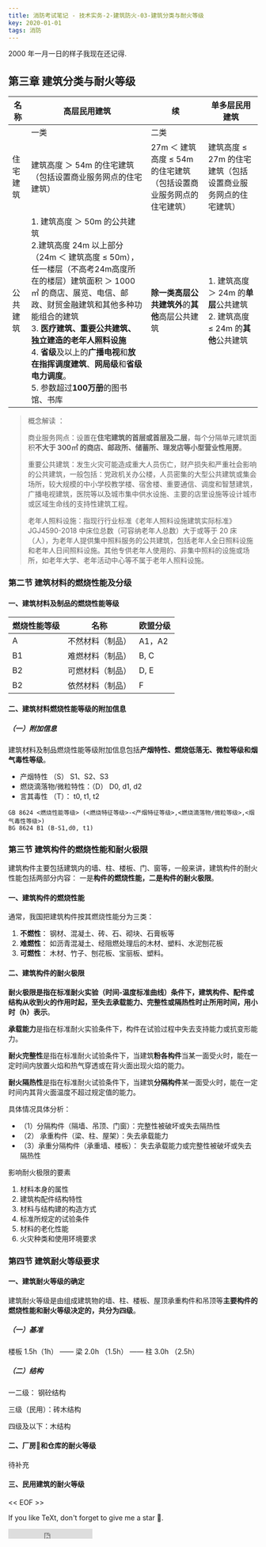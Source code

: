```yaml
---
title: 消防考试笔记 - 技术实务-2-建筑防火-03-建筑分类与耐火等级
key: 2020-01-01
tags: 消防
---
```


2000 年一月一日的样子我现在还记得.

<!--more-->

## 第三章 建筑分类与耐火等级



| 名称     | 高层民用建筑                                                 | 续                                                           | 单多层民用建筑                                               |
| -------- | ------------------------------------------------------------ | ------------------------------------------------------------ | ------------------------------------------------------------ |
|          | 一类                                                         | 二类                                                         |                                                              |
| 住宅建筑 | 建筑高度 ＞ 54m 的住宅建筑（包括设置商业服务网点的住宅建筑） | 27m ＜ 建筑高度 ≤ 54m 的住宅建筑（包括设置商业服务网点的住宅建筑） | 建筑高度 ≤ 27m 的住宅建筑（包括设置商业服务网点的住宅建筑）  |
| 公共建筑 | 1. 建筑高度 ＞ 50m 的公共建筑<br />2.建筑高度 24m 以上部分（24m ＜ 建筑高度 ≤ 50m），任一楼层（不高考24m高度所在的楼层）建筑面积 ＞ 1000㎡ 的商店、展览、电信、邮政、财贸金融建筑和其他多种功能组合的建筑<br />3. **医疗建筑、重要公共建筑、独立建造的老年人照料设施**<br />4. **省级**及以上的**广播电视**和**放在指挥调度建筑**、**网局级**和**省级电力调度**。<br />5. 参数超过**100万册**的图书馆、书库 | **除一类高层公共建筑外**的**其他**高层公共建筑               | 1. 建筑高度 ＞ 24m 的**单层**公共建筑<br />2. 建筑高度 ≤ 24m 的**其他**公共建筑 |



> 概念解读 ： 
>
> 商业服务网点：设置在**住宅建筑的首层或首层及二层**，每个分隔单元建筑面积**不大于 300㎡ 的商店、邮政所、储蓄所、理发店等小型营业性用房**。
>
> 重要公共建筑：发生火灾可能造成重大人员伤亡，财产损失和严重社会影响的公共建筑，一般包括：党政机关办公楼，人员密集的大型公共建筑或集会场所，较大规模的中小学校教学楼、宿舍楼、重要通信、调度和智慧建筑，广播电视建筑，医院等以及城市集中供水设施、主要的店里设施等设计城市或区域生命线的支持性建筑工程。
>
> 老年人照料设施：指现行行业标准《老年人照料设施建筑实际标准》JGJ4590-2018 中床位总数（可容纳老年人总数）大于或等于 20 床（人），为老年人提供集中照料服务的公共建筑，包括老年人全日照料设施和老年人日间照料设施。其他专供老年人使用的、非集中照料的设施或场所，如老年大学、老年活动中心等不属于老年人照料设施。



### 第二节 建筑材料的燃烧性能及分级



#### 一、建筑材料及制品的燃烧性能等级



| 燃烧性能等级 | 名称             | 欧盟分级 |
| ------------ | ---------------- | -------- |
| A            | 不然材料（制品） | A1，A2   |
| B1           | 难燃材料（制品） | B, C     |
| B2           | 可燃材料（制品） | D, E     |
| B2           | 依然材料（制品） | F        |



#### 二、建筑材料燃烧性能等级的附加信息



##### （一）附加信息

建筑材料及制品燃烧性能等级附加信息包括**产烟特性、燃烧低落无、微粒等级和烟气毒性等级**。



- 产烟特性 （S） S1、S2、S3
- 燃烧滴落物/微粒特性：（D） D0, d1, d2
- 言其毒性 （T）： t0, t1, t2





```
GB 8624 <燃烧性能等级> (<燃烧特征等级>-<产烟特征等级>,<燃烧滴落物/微粒等级>,<烟气毒性等级>)
BG 8624 B1 (B-S1,d0, t1)
```



### 第三节 建筑构件的燃烧性能和耐火极限

建筑构件主要包括建筑内的墙、柱、楼板、门、窗等，一般来讲，建筑构件的耐火性能包括两部分内容： 一是**构件的燃烧性能，二是构件的耐火极限**。



#### 一、建筑构件的燃烧性能

通常，我国把建筑构件按其燃烧性能分为三类：

1. **不燃性**： 钢材、混凝土、砖、石、砌块、石膏板等
2. **难燃性**： 如沥青混凝土、经阻燃处理后的木材、塑料、水泥刨花板
3. **可燃性**： 木材、竹子、刨花板、宝丽板、塑料。



#### 二、建筑构件的耐火极限

**耐火极限是指在标准耐火实验（时间-温度标准曲线）条件下，建筑构件、配件或结构从收到火的作用时起，至失去承载能力、完整性或隔热性时止所用时间，用小时（h）表示**。

**承载能力**是指在标准耐火实验条件下，构件在试验过程中失去支持能力或抗变形能力。

**耐火完整性**是指在标准耐火试验条件下，当建筑**粉各构件**当某一面受火时，能在一定时间内放置火焰和热气穿透或在背火面出现火焰的能力。

**耐火隔热性**是指在标准耐火试验条件下，当建筑**分隔构件**某一面受火时，能在一定时间内其背火面温度不超过规定值的能力。



具体情况具体分析：

- （1）分隔构件（隔墙、吊顶、门窗）：完整性被破坏或失去隔热性
- （2） 承重构件（梁、柱、屋架）：失去承载能力
- （3）承重分隔构件（承重墙、楼板）： 失去承载能力或完整性被破坏或失去隔热性



影响耐火极限的要素



1. 材料本身的属性
2. 建筑构配件结构特性
3. 材料与结构建的构造方式
4. 标准所规定的试验条件
5. 材料的老化性能
6. 火灾种类和使用环境要求



### 第四节 建筑耐火等级要求



#### 一、建筑耐火等级的确定



建筑耐火等级是由组成建筑物的墙、柱、楼板、屋顶承重构件和吊顶等**主要构件的燃烧性能和耐火等级决定的，共分为四级**。

##### （一）基准

楼板 1.5h（1h） —— 梁 2.0h （1.5h） —— 柱 3.0h （2.5h）



##### （二）结构

一二级： 钢砼结构

三级（民用）：砖木结构

四级及以下：木结构



#### 二、厂房和仓库的耐火等级



待补充



#### 三、民用建筑的耐火等级











<< EOF >>

If you like TeXt, don't forget to give me a star :star2:.

<iframe src="https://ghbtns.com/github-btn.html?user=kitian616&repo=jekyll-TeXt-theme&type=star&count=true" frameborder="0" scrolling="0" width="170px" height="20px"></iframe>
